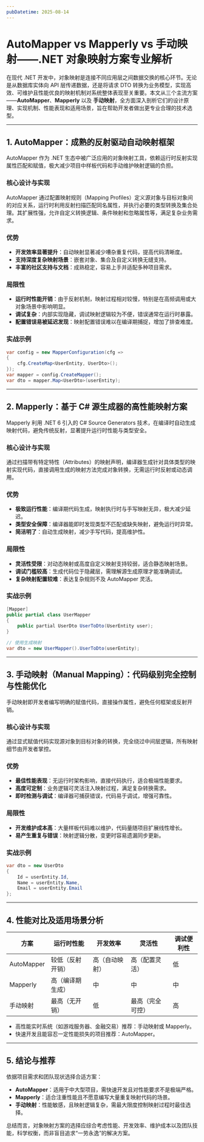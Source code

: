 ```yaml
---
pubDatetime: 2025-08-14
---
```


# AutoMapper vs Mapperly vs 手动映射——.NET 对象映射方案专业解析

在现代 .NET 开发中，对象映射是连接不同应用层之间数据交换的核心环节。无论是从数据库实体向 API 层传递数据，还是将请求 DTO 转换为业务模型，实现高效、可维护且性能优良的映射机制对系统整体表现至关重要。本文从三个主流方案——**AutoMapper**、**Mapperly** 以及 **手动映射**，全方面深入剖析它们的设计原理、实现机制、性能表现和适用场景，旨在帮助开发者做出更专业合理的技术选型。

---

## 1. AutoMapper：成熟的反射驱动自动映射框架

AutoMapper 作为 .NET 生态中被广泛应用的对象映射工具，依赖运行时反射实现属性匹配和赋值，极大减少项目中样板代码和手动维护映射逻辑的负担。

### 核心设计与实现

AutoMapper 通过配置映射规则（Mapping Profiles）定义源对象与目标对象间的对应关系，运行时利用反射扫描匹配同名属性，并执行必要的类型转换及集合处理。其扩展性强，允许自定义转换逻辑、条件映射和忽略属性等，满足复杂业务需求。

### 优势

- **开发效率显著提升**：自动映射显著减少嘈杂重复代码，提高代码清晰度。
- **支持深度复杂映射场景**：嵌套对象、集合及自定义转换无缝支持。
- **丰富的社区支持与文档**：成熟稳定，容易上手并适配多种项目需求。

### 局限性

- **运行时性能开销**：由于反射机制，映射过程相对较慢，特别是在高频调用或大对象场景中影响明显。
- **调试复杂**：内部实现隐藏，调试映射逻辑较为不便，错误通常在运行时暴露。
- **配置错误易被延迟发现**：映射配置错误难以在编译期捕捉，增加了排查难度。

### 实战示例

```csharp
var config = new MapperConfiguration(cfg =>
{
    cfg.CreateMap<UserEntity, UserDto>();
});
var mapper = config.CreateMapper();
var dto = mapper.Map<UserDto>(userEntity);
```

---

## 2. Mapperly：基于 C# 源生成器的高性能映射方案

Mapperly 利用 .NET 6 引入的 C# Source Generators 技术，在编译时自动生成映射代码，避免传统反射，显著提升运行时性能与类型安全。

### 核心设计与实现

通过扫描带有特定特性（Attributes）的映射声明，编译器生成针对具体类型的映射实现代码，直接调用生成的映射方法完成对象转换，无需运行时反射或动态调用。

### 优势

- **极致运行性能**：编译期代码生成，映射执行时与手写映射无异，极大减少延迟。
- **类型安全保障**：编译器能即时发现类型不匹配或缺失映射，避免运行时异常。
- **简洁明了**：自动生成映射，减少手写代码，提高维护性。

### 局限性

- **灵活性受限**：对动态映射或高度自定义映射支持较弱，适合静态映射场景。
- **调试门槛较高**：生成代码位于隐藏层，需理解源生成原理才能准确调试。
- **复杂映射配置较难**：表达复杂规则不及 AutoMapper 灵活。

### 实战示例

```csharp
[Mapper]
public partial class UserMapper
{
    public partial UserDto UserToDto(UserEntity user);
}

// 使用生成映射
var dto = new UserMapper().UserToDto(userEntity);
```

---

## 3. 手动映射（Manual Mapping）：代码级别完全控制与性能优化

手动映射即开发者编写明确的赋值代码，直接操作属性，避免任何框架或反射开销。

### 核心设计与实现

通过显式赋值代码实现源对象到目标对象的转换，完全绕过中间层逻辑，所有映射细节由开发者掌控。

### 优势

- **最佳性能表现**：无运行时架构影响，直接代码执行，适合极端性能要求。
- **高度可定制**：业务逻辑可灵活注入映射过程，满足复杂转换需求。
- **即时检测与调试**：编译器可捕获错误，代码易于调试，增强可靠性。

### 局限性

- **开发维护成本高**：大量样板代码难以维护，代码量随项目扩展线性增长。
- **易产生重复与错误**：映射逻辑分散，变更时容易遗漏同步更新。

### 实战示例

```csharp
var dto = new UserDto
{
    Id = userEntity.Id,
    Name = userEntity.Name,
    Email = userEntity.Email
};
```

---

## 4. 性能对比及适用场景分析

| 方案       | 运行时性能       | 开发效率       | 灵活性           | 调试便利性 |
| ---------- | ---------------- | -------------- | ---------------- | ---------- |
| AutoMapper | 较低（反射开销） | 高（自动映射） | 高（配置灵活）   | 低         |
| Mapperly   | 高（编译期生成） | 中             | 中               | 中         |
| 手动映射   | 最高（无开销）   | 低             | 最高（完全可控） | 高         |

- 高性能实时系统（如游戏服务器、金融交易）推荐：手动映射或 Mapperly。
- 快速开发且能容忍一定性能损失的项目推荐：AutoMapper。

---

## 5. 结论与推荐

依据项目需求和团队现状选择合适方案：

- **AutoMapper**：适用于中大型项目，需快速开发且对性能要求不是极端严格。
- **Mapperly**：适合注重性能且不愿意编写大量重复映射代码的场景。
- **手动映射**：性能敏感，且映射逻辑复杂，需最大限度控制映射过程时最佳选择。

总结而言，对象映射方案的选择应综合考虑性能、开发效率、维护成本以及团队技能，科学权衡，而非盲目追求“一劳永逸”的解决方案。
